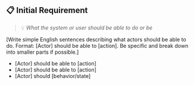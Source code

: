 ## 📋 Initial Requirement
> 💡 *What the system or user should be able to do or be*

[Write simple English sentences describing what actors should be able to do. Format: [Actor] should be able to [action]. Be specific and break down into smaller parts if possible.]

- [Actor] should be able to [action]
- [Actor] should be able to [action]
- [Actor] should [behavior/state]